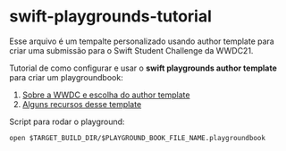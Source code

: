 # swift-playgrounds-tutorial

Esse arquivo é um tempalte personalizado usando author template para criar uma submissão para o Swift Student Challenge da WWDC21.

Tutorial de como configurar e usar o **swift playgrounds author template** para criar um playgroundbook:
1. [Sobre a WWDC e escolha do author template](https://youtu.be/M1vgRIRVnZ4)
2. [Alguns recursos desse template](https://www.youtube.com/watch?v=pBIBpVW9N2Q)


Script para rodar o playground: 
```
open $TARGET_BUILD_DIR/$PLAYGROUND_BOOK_FILE_NAME.playgroundbook
